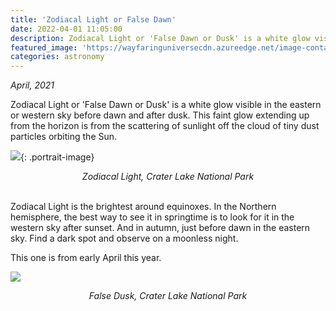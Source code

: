 ```yaml
---
title: 'Zodiacal Light or False Dawn'
date: 2022-04-01 11:05:00
description: Zodiacal Light or 'False Dawn or Dusk' is a white glow visible in the eastern or western sky before dawn and after dusk. This faint glow extending up from the horizon is from the scattering of sunlight off the cloud of tiny dust particles orbiting the Sun.
featured_image: 'https://wayfaringuniversecdn.azureedge.net/image-container/thumbnails/astronomy/zodiacallight.jpg'
categories: astronomy
---
```

*April, 2021*

Zodiacal Light or 'False Dawn or Dusk' is a white glow visible in the eastern or western sky before dawn and after dusk. This faint glow extending up from the horizon is from the scattering of sunlight off the cloud of tiny dust particles orbiting the Sun.

![]({{site.data.settings.basic_settings.cdn_url}}/astronomy/zodiacal/zodiacallight.jpg){: .portrait-image}
*<center class="image-caption">Zodiacal Light, Crater Lake National Park</center>*
<br>

Zodiacal Light is the brightest around equinoxes. In the Northern hemisphere, the best way to see it in springtime is to look for it in the western sky after sunset. And in autumn, just before dawn in the eastern sky. Find a dark spot and observe on a moonless night.

This one is from early April this year.

![]({{site.data.settings.basic_settings.cdn_url}}/astronomy/zodiacal/falsedusk.jpg)
*<center class="image-caption">False Dusk, Crater Lake National Park</center>*

